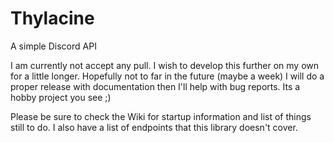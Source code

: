 # Thylacine
A simple Discord API

I am currently not accept any pull. I wish to develop this further on my own for a little longer. Hopefully not to far in the future (maybe a week) I will do a proper release with documentation then I'll help with bug reports. Its a hobby project you see ;)

Please be sure to check the Wiki for startup information and list of things still to do. I also have a list of endpoints that this library doesn't cover.
